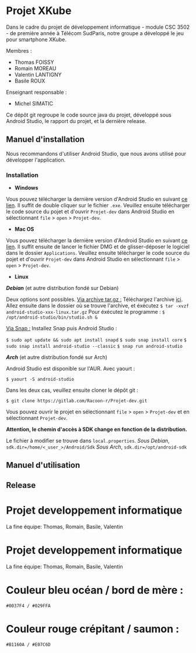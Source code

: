 # Projet XKube

Dans le cadre du projet de développement informatique - module CSC 3502 - de première année à Télécom SudParis, notre groupe a développé le jeu pour smartphone XKube.

Membres :

- Thomas FOISSY
- Romain MOREAU
- Valentin LANTIGNY
- Basile ROUX

Enseignant responsable :

- Michel SIMATIC

Ce dépôt git regroupe le code source java du projet, développé sous Android Studio, le rapport du projet, et la dernière release.

## Manuel d'installation

Nous recommandons d'utiliser Android Studio, que nous avons utilisé pour développer l'application.

### Installation
* __Windows__

Vous pouvez télécharger la dernière version d'Android Studio en suivant [ce lien](https://developer.android.com/studio). Il suffit de double cliquer sur le fichier `.exe`.
Veuillez ensuite télécharger le code source du pojet et d'ouvrir `Projet-dev` dans Android Studio en sélectionnant `file` > `open` > `Projet-dev`.

* __Mac OS__

Vous pouvez télécharger la dernière version d'Android Studio en suivant [ce lien](https://developer.android.com/studio). Il suffit ensuite de lancer le fichier DMG et de glisser-déposer le logiciel dans le dossier `Applications`. Veuillez ensuite télécharger le code source du pojet et d'ouvrir `Projet-dev` dans Android Studio en sélectionnant `file` > `open` > `Projet-dev`.

- __Linux__

**_Debian_** (et autre distribution fondé sur Debian)

Deux options sont possibles.
<ins>Via archive tar.gz :</ins> Téléchargez l'archive [ici]([https://developer.android.com/studio#downloads](https://developer.android.com/studio#downloads)). Allez ensuite dans le dossier où se trouve l'archive, et éxécutez
`$ tar -xvzf android-studio-xxx-linux.tar.gz`
Pour éxécutez le programme :
`$  /opt/android-studio/bin/studio.sh &`

<ins>Via Snap :</ins> Installez Snap puis Android Studio :

`$ sudo apt update && sudo apt install snapd`
`$ sudo snap install core`
`$ sudo snap install android-studio --classic`
`$ snap run android-studio`

**_Arch_** (et autre distribution fondé sur Arch)

Android Studio est disponible sur l'AUR.
Avec yaourt :

`$ yaourt -S android-studio`


Dans les deux cas, veuillez ensuite cloner le dépôt git :

`$ git clone https://gitlab.com/Racoon-r/Projet-dev.git`

Vous pouvez ouvrir le projet en sélectionnant `file` > `open` > `Projet-dev` et en sélectionnant `Projet-dev`.

**Attention, le chemin d'accès à SDK change en fonction de la distribution.**

Le fichier à modifier se trouve dans `local.properties`.
_Sous Debian_, `sdk.dir=/home/<_user_>/Android/Sdk`
_Sous Arch_,  `sdk.dir=/opt/android-sdk`


## Manuel d'utilisation

## Release



# Projet developpement informatique
La fine équipe:
Thomas, Romain, Basile, Valentin
# Projet developpement informatique
La fine équipe:
Thomas, Romain, Basile, Valentin

# Couleur bleu océan / bord de mère :
    #0037F4 / #029FFA
# Couleur rouge crépitant / saumon :
    #B1160A / #E07C6D
